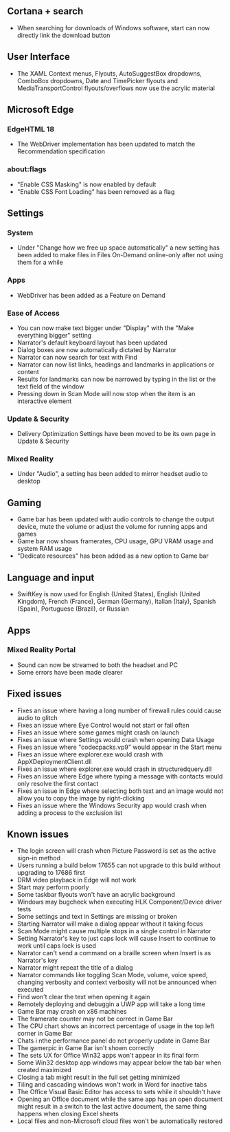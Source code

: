 ## Cortana + search
- When searching for downloads of Windows software, start can now directly link the download button

## User Interface
- The XAML Context menus, Flyouts, AutoSuggestBox dropdowns, ComboBox dropdowns, Date and TimePicker flyouts and MediaTransportControl flyouts/overflows now use the acrylic material

## Microsoft Edge
### EdgeHTML 18
- The WebDriver implementation has been updated to match the Recommendation specification

### about:flags
- "Enable CSS Masking" is now enabled by default
- "Enable CSS Font Loading" has been removed as a flag

## Settings
### System
- Under "Change how we free up space automatically" a new setting has been added to make files in Files On-Demand online-only after not using them for a while

### Apps
- WebDriver has been added as a Feature on Demand

### Ease of Access
- You can now make text bigger under "Display" with the "Make everything bigger" setting
- Narrator's default keyboard layout has been updated
- Dialog boxes are now automatically dictated by Narrator
- Narrator can now search for text with Find
- Narrator can now list links, headings and landmarks in applications or content
- Results for landmarks can now be narrowed by typing in the list or the text field of the window
- Pressing down in Scan Mode will now stop when the item is an interactive element

### Update & Security
- Delivery Optimization Settings have been moved to be its own page in Update & Security

### Mixed Reality
- Under "Audio", a setting has been added to mirror headset audio to desktop

## Gaming
- Game bar has been updated with audio controls to change the output device, mute the volume or adjust the volume for running apps and games
- Game bar now shows framerates, CPU usage, GPU VRAM usage and system RAM usage
- "Dedicate resources" has been added as a new option to Game bar

## Language and input
- SwiftKey is now used for English (United States), English (United Kingdom), French (France), German (Germany), Italian (Italy), Spanish (Spain), Portuguese (Brazil), or Russian

## Apps
### Mixed Reality Portal
- Sound can now be streamed to both the headset and PC
- Some errors have been made clearer

## Fixed issues
- Fixes an issue where having a long number of firewall rules could cause audio to glitch
- Fixes an issue where Eye Control would not start or fail often
- Fixes an issue where some games might crash on launch
- Fixes an issue where Settings would crash when opening Data Usage
- Fixes an issue where "codecpacks.vp9" would appear in the Start menu
- Fixes an issue where explorer.exe would crash with AppXDeploymentClient.dll
- Fixes an issue where explorer.exe would crash in structuredquery.dll
- Fixes an issue where Edge where typing a message with contacts would only resolve the first contact
- Fixes an issue in Edge where selecting both text and an image would not allow you to copy the image by right-clicking
- Fixes an issue where the Windows Security app would crash when adding a process to the exclusion list

## Known issues
- The login screen will crash when Picture Password is set as the active sign-in method
- Users running a build below 17655 can not upgrade to this build without upgrading to 17686 first
- DRM video playback in Edge will not work
- Start may perform poorly
- Some taskbar flyouts won't have an acrylic background
- Windows may bugcheck when executing HLK Component/Device driver tests
- Some settings and text in Settings are missing or broken
- Starting Narrator will make a dialog appear without it taking focus
- Scan Mode might cause multiple stops in a single control in Narrator
- Setting Narrator's key to just caps lock will cause Insert to continue to work until caps lock is used
- Narrator can't send a command on a braille screen when Insert is as Narrator's key
- Narrator might repeat the title of a dialog
- Narrator commands like toggling Scan Mode, volume, voice speed, changing verbosity and context verbosity will not be announced when executed
- Find won't clear the text when opening it again
- Remotely deploying and debuggin a UWP app will take a long time
- Game Bar may crash on x86 machines
- The framerate counter may not be correct in Game Bar
- The CPU chart shows an incorrect percentage of usage in the top left corner in Game Bar
- Chats i nthe performance panel do not properly update in Game Bar
- The gamerpic in Game Bar isn't shown correctly
- The sets UX for Office Win32 apps won't appear in its final form
- Some Win32 desktop app windows may appear below the tab bar when created maximized
- Closing a tab might result in the full set getting minimized
- Tiling and cascading windows won't work in Word for inactive tabs
- The Office Visual Basic Editor has access to sets while it shouldn't have
- Opening an Office document while the same app has an open document might result in a switch to the last active document, the same thing happens when closing Excel sheets
- Local files and non-Microsoft cloud files won't be automatically restored